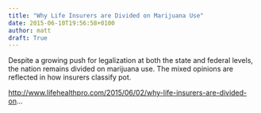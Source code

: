 ```yaml
---
title: "Why Life Insurers are Divided on Marijuana Use"
date: 2015-06-10T19:56:58+0100
author: matt
draft: True
---
```

Despite a growing push for legalization at both the state and federal levels, the nation remains divided on marijuana use. The mixed opinions are reflected in how insurers classify pot.

http://www.lifehealthpro.com/2015/06/02/why-life-insurers-are-divided-on...
